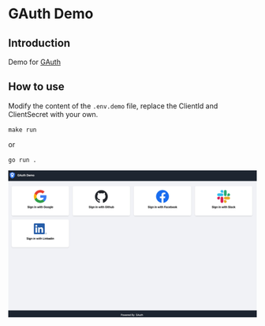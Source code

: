 # GAuth Demo

## Introduction

Demo for [GAuth](https://github.com/leoInnovateLab/gauth)

## How to use

Modify the content of the `.env.demo` file, replace the ClientId and ClientSecret with your own.

```shell
make run
``` 
or 
```shell
go run .
```

![GAuth Demo](./shapshot.jpg)